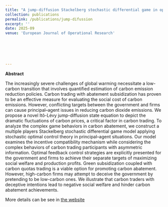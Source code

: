 ```yaml
---
title: "A jump-diffusion Stackelberg stochastic differential game in optimal carbon abatement strategies with green subsidy"
collection: publications
permalink: /publications/jump-difussion
excerpt: ''
date: 2025-09
venue: 'European Journal of Operational Research'






---
```

**Abstract**

The increasingly severe challenges of global warming necessitate a low-carbon transition that involves quantified estimation of carbon emission reduction policies. Carbon trading with abatement subsidization has proven to be an effective measure for evaluating the social cost of carbon emissions. However, conflicting targets between the government and firms can cause principal–agent issues in reducing carbon dioxide emissions. We propose a novel Itô-Lévy jump-diffusion state equation to depict the dramatic fluctuations of carbon prices, a critical factor in carbon trading. To analyze the complex game behaviors in carbon abatement, we construct a multiple players Stackelberg stochastic differential game model applying stochastic optimal control theory in principal–agent situations. Our model examines the incentive compatibility mechanism while considering the complex behaviors of carbon trading participants with asymmetric information. Optimal feedback control strategies are explicitly presented for the government and firms to achieve their separate targets of maximizing social welfare and production profits. Green subsidization coupled with carbon quotas trading is a viable option for promoting carbon abatement. However, high-carbon firms may attempt to deceive the government by pretending to be low-carbon ones. We illustrate that carbon traders with deceptive intentions lead to negative social welfare and hinder carbon abatement achievements.

More details can be see in [the website](https://www.sciencedirect.com/science/article/pii/S0377221725007738)  
